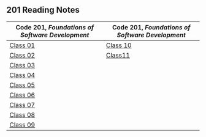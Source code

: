 <h2 style=“display:block;
           margin-left: auto;
           margin-right:auto;
           text-align: center;“>
  201 Reading Notes</h2> 
  
  **Code 201**, _Foundations of Software Development_ | **Code 201**, _Foundations of Software Development_
------------ | -------------
[Class 01](https://github.com/TraceDugar/reading-notes/blob/main/201/notes/Class1.md) | [Class 10](https://github.com/TraceDugar/reading-notes/blob/main/201/notes/class10.md)
[Class 02](https://github.com/TraceDugar/reading-notes/blob/main/201/notes/Class2.txt) |[Class11](https://github.com/TraceDugar/reading-notes/blob/main/201/notes/class11.md) 
[Class 03](https://github.com/TraceDugar/reading-notes/blob/main/201/notes/Class3.md) | []()
[Class 04](https://github.com/TraceDugar/reading-notes/blob/main/201/notes/Class4.md) | []()
[Class 05](https://github.com/TraceDugar/reading-notes/blob/main/201/notes/class5.md) | []()
[Class 06](https://github.com/TraceDugar/reading-notes/blob/main/201/notes/class6.md) | []()
[Class 07](https://github.com/TraceDugar/reading-notes/blob/main/201/notes/class7.md) | []()
[Class 08](https://github.com/TraceDugar/reading-notes/blob/main/201/notes/class8.md) | []()
 [Class 09](https://github.com/TraceDugar/reading-notes/blob/main/201/notes/class9.md) |[]()
